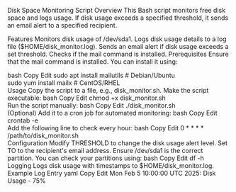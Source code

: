 Disk Space Monitoring Script
Overview
This Bash script monitors free disk space and logs usage. If disk usage exceeds a specified threshold, it sends an email alert to a specified recipient.

Features
Monitors disk usage of /dev/sda1.
Logs disk usage details to a log file ($HOME/disk_monitor.log).
Sends an email alert if disk usage exceeds a set threshold.
Checks if the mail command is installed.
Prerequisites
Ensure that the mail command is installed. You can install it using:

bash
Copy
Edit
sudo apt install mailutils  # Debian/Ubuntu  
sudo yum install mailx      # CentOS/RHEL  
Usage
Copy the script to a file, e.g., disk_monitor.sh.
Make the script executable:
bash
Copy
Edit
chmod +x disk_monitor.sh  
Run the script manually:
bash
Copy
Edit
./disk_monitor.sh  
(Optional) Add it to a cron job for automated monitoring:
bash
Copy
Edit
crontab -e  
Add the following line to check every hour:
bash
Copy
Edit
0 * * * * /path/to/disk_monitor.sh  
Configuration
Modify THRESHOLD to change the disk usage alert level.
Set TO to the recipient's email address.
Ensure /dev/sda1 is the correct partition. You can check your partitions using:
bash
Copy
Edit
df -h  
Logging
Logs disk usage with timestamps to $HOME/disk_monitor.log.
Example Log Entry
yaml
Copy
Edit
Mon Feb 5 10:00:00 UTC 2025: Disk Usage - 75%  
